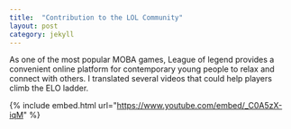 ```yaml
---
title:  "Contribution to the LOL Community"
layout: post
category: jekyll
---
```


As one of the most popular MOBA games, League of legend provides a convenient online platform for contemporary young people to relax and connect with others. 
I translated several videos that could help players climb the ELO ladder.

{% include embed.html url="https://www.youtube.com/embed/_C0A5zX-iqM" %}

